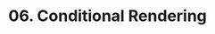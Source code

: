 # 06. Conditional Rendering

<show-structure for="procedure" />

<procedure title="Condition">
<code-block src="/Language/javascript/frameworks/Vue/06_conditionalRendering/01_condition.html" lang="html"/>
</procedure>